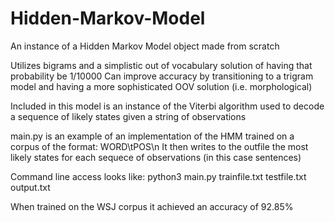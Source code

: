 # Hidden-Markov-Model
An instance of a Hidden Markov Model object made from scratch

Utilizes bigrams and a simplistic out of vocabulary solution of having that probability be 1/10000
Can improve accuracy by transitioning to a trigram model and having a more sophisticated OOV solution (i.e. morphological)

Included in this model is an instance of the Viterbi algorithm used to decode a sequence
of likely states given a string of observations

main.py is an example of an implementation of the HMM trained on a corpus of the format:
WORD\tPOS\n
It then writes to the outfile the most likely states for each sequece of observations (in this case sentences)

Command line access looks like: python3 main.py trainfile.txt testfile.txt output.txt

When trained on the WSJ corpus it achieved an accuracy of 92.85%
